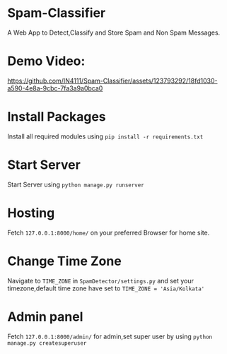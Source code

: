 # Spam-Classifier
A Web App to Detect,Classify and Store Spam and Non Spam Messages.
# Demo Video:


https://github.com/IN4111/Spam-Classifier/assets/123793292/18fd1030-a590-4e8a-9cbc-7fa3a9a0bca0


# Install Packages
Install all required modules using ```pip install -r requirements.txt```
# Start Server
Start Server using ```python manage.py runserver```
# Hosting
Fetch ```127.0.0.1:8000/home/``` on your preferred Browser for home site.
# Change Time Zone
Navigate to ```TIME_ZONE``` in ```SpamDetector/settings.py``` and set your timezone,default time zone have set to ```TIME_ZONE = 'Asia/Kolkata'```
# Admin panel
Fetch ```127.0.0.1:8000/admin/``` for admin,set super user by using ``` python manage.py createsuperuser ```

